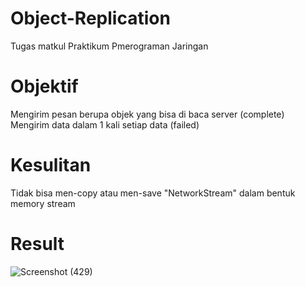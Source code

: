 # Object-Replication
Tugas matkul Praktikum Pmerograman Jaringan

# Objektif
Mengirim pesan berupa objek yang bisa di baca server (complete)\
Mengirim data dalam 1 kali setiap data (failed)

# Kesulitan
Tidak bisa men-copy atau men-save "NetworkStream" dalam bentuk memory stream

# Result
![Screenshot (429)](https://user-images.githubusercontent.com/62532983/134677574-73c6878d-fbb3-4c2f-ae7a-b912e5b93452.png)
